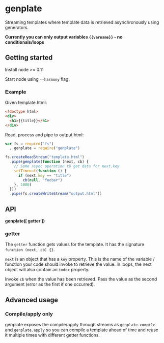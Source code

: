 # genplate

Streaming templates where template data is retrieved asynchronously using generators.

**Currently you can only output variables `{{varname}}` - no conditionals/loops**

## Getting started

Install node >= 0.11

Start node using `--harmony` flag.

### Example

Given template.html:

```html
<!doctype html>
<div>
  <h1>{{title}}</h1>
</div>
```

Read, process and pipe to output.html:

```js
var fs = require("fs")
  , genplate = require("genplate")

fs.createReadStream("template.html")
  .pipe(genplate(function (next, cb) {
    // Some async operation to get data for next.key
    setTimeout(function () {
      if (next.key == "title")
        cb(null, "foobar")
    }, 1000)
  }))
  .pipe(fs.createWriteStream("output.html"))
```

## API

**genplate([ getter ])**

### getter

The `getter` function gets values for the template. It has the signature `function (next, cb) {}`.

`next` is an object that has a `key` property. This is the name of the variable / function your code should invoke to retrieve the value. In loops, the next object will also contain an `index` property.

Invoke `cb` when the value has been retrieved. Pass the value as the second argument (error as the first if one occurred).

## Advanced usage
 
### Compile/apply only

genplate exposes the compile/apply through streams as `genplate.compile` and `genplate.apply` so you can compile a template ahead of time and reuse it multiple times with different getter functions.